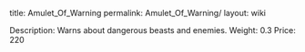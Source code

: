 title: Amulet_Of_Warning
permalink: Amulet_Of_Warning/
layout: wiki



 Description: Warns about dangerous beasts and enemies.
 Weight: 0.3
 Price: 220